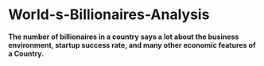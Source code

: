 # World-s-Billionaires-Analysis

**The number of billionaires in a country says a lot about the business environment, startup success rate, and many other economic features of a Country.**
